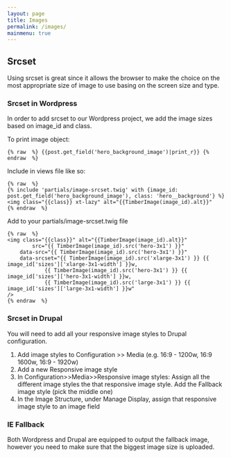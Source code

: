 ```yaml
---
layout: page
title: Images
permalink: /images/
mainmenu: true
---
```


## Srcset
Using srcset is great since it allows the browser to make the choice on the most appropriate size of image to use basing on the screen size and type.

### Srcset in Wordpress

In order to add srcset to our Wordpress project, we add the image sizes based on image_id and class.

To print image object:
```timber
{% raw  %} {{post.get_field('hero_background_image')|print_r}} {% endraw  %}
```

Include in views file like so:
```timber
{% raw  %}
{% include 'partials/image-srcset.twig' with {image_id: post.get_field('hero_background_image'), class: 'hero__background'} %}
<img class="{{class}} xt-lazy" alt="{{TimberImage(image_id).alt}}"
{% endraw  %}
```
Add to your partials/image-srcset.twig file
```timber
{% raw  %}
<img class="{{class}}" alt="{{TimberImage(image_id).alt}}"
		src="{{ TimberImage(image_id).src('hero-3x1') }}"
    data-src="{{ TimberImage(image_id).src('hero-3x1') }}"
    data-srcset="{{ TimberImage(image_id).src('xlarge-3x1') }} {{ image_id['sizes']['xlarge-3x1-width'] }}w,
            {{ TimberImage(image_id).src('hero-3x1') }} {{ image_id['sizes']['hero-3x1-width'] }}w,
            {{ TimberImage(image_id).src('large-3x1') }} {{ image_id['sizes']['large-3x1-width'] }}w"
/>
{% endraw  %}
```

### Srcset in Drupal

You will need to add all your responsive image styles to Drupal configuration.

1. Add image styles to Configuration >> Media (e.g. 16:9 - 1200w, 16:9 1600w, 16:9 - 1920w)
2. Add a new Responsive image style
3. In Configuration>>Media>>Responsive image styles:
   Assign all the different image styles the that responsive image style. Add the Fallback image style (pick the middle one)
4. In the Image Structure, under Manage Display, assign that responsive image  style to an image field

### IE Fallback

Both Wordpress and Drupal are equipped to output the fallback image, however you need to make sure that the biggest image size is uploaded.
